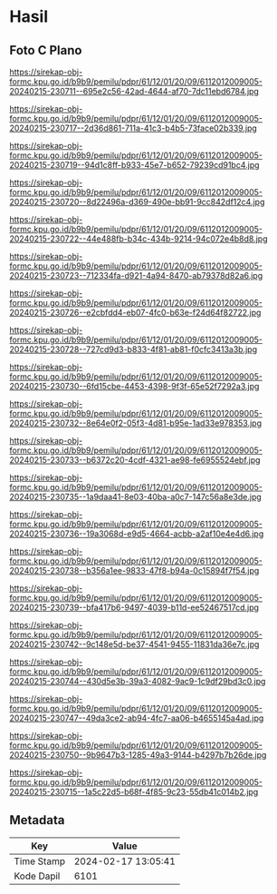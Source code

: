 # Hasil

## Foto C Plano

https://sirekap-obj-formc.kpu.go.id/b9b9/pemilu/pdpr/61/12/01/20/09/6112012009005-20240215-230711--695e2c56-42ad-4644-af70-7dc11ebd6784.jpg

https://sirekap-obj-formc.kpu.go.id/b9b9/pemilu/pdpr/61/12/01/20/09/6112012009005-20240215-230717--2d36d861-711a-41c3-b4b5-73face02b339.jpg

https://sirekap-obj-formc.kpu.go.id/b9b9/pemilu/pdpr/61/12/01/20/09/6112012009005-20240215-230719--94d1c8ff-b933-45e7-b652-79239cd91bc4.jpg

https://sirekap-obj-formc.kpu.go.id/b9b9/pemilu/pdpr/61/12/01/20/09/6112012009005-20240215-230720--8d22496a-d369-490e-bb91-9cc842df12c4.jpg

https://sirekap-obj-formc.kpu.go.id/b9b9/pemilu/pdpr/61/12/01/20/09/6112012009005-20240215-230722--44e488fb-b34c-434b-9214-94c072e4b8d8.jpg

https://sirekap-obj-formc.kpu.go.id/b9b9/pemilu/pdpr/61/12/01/20/09/6112012009005-20240215-230723--712334fa-d921-4a94-8470-ab79378d82a6.jpg

https://sirekap-obj-formc.kpu.go.id/b9b9/pemilu/pdpr/61/12/01/20/09/6112012009005-20240215-230726--e2cbfdd4-eb07-4fc0-b63e-f24d64f82722.jpg

https://sirekap-obj-formc.kpu.go.id/b9b9/pemilu/pdpr/61/12/01/20/09/6112012009005-20240215-230728--727cd9d3-b833-4f81-ab81-f0cfc3413a3b.jpg

https://sirekap-obj-formc.kpu.go.id/b9b9/pemilu/pdpr/61/12/01/20/09/6112012009005-20240215-230730--6fd15cbe-4453-4398-9f3f-65e52f7292a3.jpg

https://sirekap-obj-formc.kpu.go.id/b9b9/pemilu/pdpr/61/12/01/20/09/6112012009005-20240215-230732--8e64e0f2-05f3-4d81-b95e-1ad33e978353.jpg

https://sirekap-obj-formc.kpu.go.id/b9b9/pemilu/pdpr/61/12/01/20/09/6112012009005-20240215-230733--b6372c20-4cdf-4321-ae98-fe6955524ebf.jpg

https://sirekap-obj-formc.kpu.go.id/b9b9/pemilu/pdpr/61/12/01/20/09/6112012009005-20240215-230735--1a9daa41-8e03-40ba-a0c7-147c56a8e3de.jpg

https://sirekap-obj-formc.kpu.go.id/b9b9/pemilu/pdpr/61/12/01/20/09/6112012009005-20240215-230736--19a3068d-e9d5-4664-acbb-a2af10e4e4d6.jpg

https://sirekap-obj-formc.kpu.go.id/b9b9/pemilu/pdpr/61/12/01/20/09/6112012009005-20240215-230738--b356a1ee-9833-47f8-b94a-0c15894f7f54.jpg

https://sirekap-obj-formc.kpu.go.id/b9b9/pemilu/pdpr/61/12/01/20/09/6112012009005-20240215-230739--bfa417b6-9497-4039-b11d-ee52467517cd.jpg

https://sirekap-obj-formc.kpu.go.id/b9b9/pemilu/pdpr/61/12/01/20/09/6112012009005-20240215-230742--9c148e5d-be37-4541-9455-11831da36e7c.jpg

https://sirekap-obj-formc.kpu.go.id/b9b9/pemilu/pdpr/61/12/01/20/09/6112012009005-20240215-230744--430d5e3b-39a3-4082-9ac9-1c9df29bd3c0.jpg

https://sirekap-obj-formc.kpu.go.id/b9b9/pemilu/pdpr/61/12/01/20/09/6112012009005-20240215-230747--49da3ce2-ab94-4fc7-aa06-b4655145a4ad.jpg

https://sirekap-obj-formc.kpu.go.id/b9b9/pemilu/pdpr/61/12/01/20/09/6112012009005-20240215-230750--9b9647b3-1285-49a3-9144-b4297b7b26de.jpg

https://sirekap-obj-formc.kpu.go.id/b9b9/pemilu/pdpr/61/12/01/20/09/6112012009005-20240215-230715--1a5c22d5-b68f-4f85-9c23-55db41c014b2.jpg


## Metadata

| Key        | Value               |
| ---------- | ------------------- |
| Time Stamp | 2024-02-17 13:05:41 |
| Kode Dapil | 6101                |



